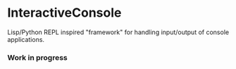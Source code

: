 # InteractiveConsole
Lisp/Python REPL inspired "framework" for handling input/output of console applications.

### Work in progress